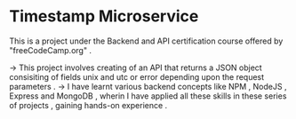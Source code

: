 # Timestamp Microservice

This is a project under the Backend and API certification course offered by "freeCodeCamp.org" . 

-> This project involves creating of an API that returns a JSON object consisiting of fields unix and utc or error depending upon the request parameters .
-> I have learnt various backend concepts like NPM , NodeJS , Express and MongoDB , wherin I have applied all these skills in these series of projects , gaining hands-on experience .

